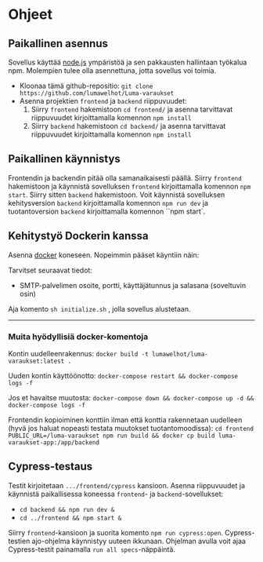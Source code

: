 # Ohjeet

## Paikallinen asennus

Sovellus käyttää [node.js](https://nodejs.org/) ympäristöä ja
sen pakkausten hallintaan työkalua npm.
Molempien tulee olla asennettuna, jotta sovellus voi toimia.

- Kloonaa tämä github-repositio: `git clone https://github.com/lumawelhot/Luma-varaukset`
- Asenna projektien `frontend` ja `backend` riippuvuudet:
  1. Siirry `frontend` hakemistoon `cd frontend/` ja asenna tarvittavat riippuvuudet kirjoittamalla komennon `npm install`
  2. Siirry `backend` hakemistoon `cd backend/` ja asenna tarvittavat riippuvuudet kirjoittamalla komennon `npm install`

## Paikallinen käynnistys

Frontendin ja backendin pitää olla samanaikaisesti päällä.
Siirry `frontend` hakemistoon ja käynnistä sovelluksen `frontend` kirjoittamalla komennon `npm start`.
Siirry sitten `backend` hakemistoon.
Voit käynnistä sovelluksen kehitysversion `backend` kirjoittamalla komennon `npm run dev` ja
tuotantoversion `backend` kirjoittamalla komennon ``npm start`.

## Kehitystyö Dockerin kanssa

Asenna [docker](https://docs.docker.com/engine/install/) koneseen.
Nopeimmin pääset käyntiin näin:

Tarvitset seuraavat tiedot:

- SMTP-palvelimen osoite, portti, käyttäjätunnus ja salasana (soveltuvin osin)

Aja komento `sh initialize.sh` , jolla sovellus alustetaan.

---

### Muita hyödyllisiä docker-komentoja

Kontin uudelleenrakennus:
`docker build -t lumawelhot/luma-varaukset:latest .`

Uuden kontin käyttöönotto:
`docker-compose restart && docker-compose logs -f`

Jos et havaitse muutosta:
`docker-compose down && docker-compose up -d && docker-compose logs -f`

Frontendin kopioiminen konttiin ilman että konttia rakennetaan uudelleen (hyvä jos haluat nopeasti testata muutokset tuotantomoodissa):
`cd frontend`
`PUBLIC_URL=/luma-varaukset npm run build && docker cp build luma-varaukset-app:/app/backend`

## Cypress-testaus

Testit kirjoitetaan `.../frontend/cypress` kansioon.
Asenna riippuvuudet ja käynnistä paikallisessa koneessa `frontend`- ja `backend`-sovellukset:

- `cd backend && npm run dev &`
- `cd ../frontend && npm start &`

Siirry `frontend`-kansioon ja suorita komento `npm run cypress:open`.
Cypress-testien ajo-ohjelma käynnistyy uuteen ikkunaan.
Ohjelman avulla voit ajaa Cypress-testit painamalla `run all specs`-näppäintä.
